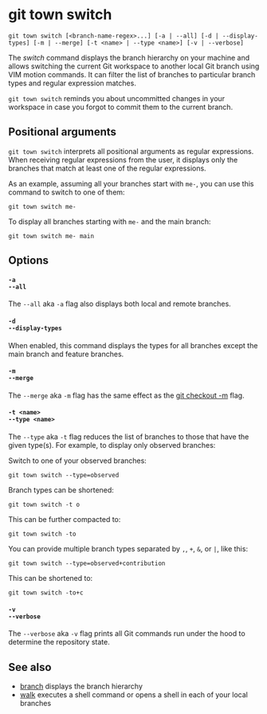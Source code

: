 # git town switch

```command-summary
git town switch [<branch-name-regex>...] [-a | --all] [-d | --display-types] [-m | --merge] [-t <name> | --type <name>] [-v | --verbose]
```

The _switch_ command displays the branch hierarchy on your machine and allows
switching the current Git workspace to another local Git branch using VIM motion
commands. It can filter the list of branches to particular branch types and
regular expression matches.

`git town switch` reminds you about uncommitted changes in your workspace in
case you forgot to commit them to the current branch.

## Positional arguments

`git town switch` interprets all positional arguments as regular expressions.
When receiving regular expressions from the user, it displays only the branches
that match at least one of the regular expressions.

As an example, assuming all your branches start with `me-`, you can use this
command to switch to one of them:

```
git town switch me-
```

To display all branches starting with `me-` and the main branch:

```
git town switch me- main
```

## Options

#### `-a`<br>`--all`

The `--all` aka `-a` flag also displays both local and remote branches.

#### `-d`<br>`--display-types`

When enabled, this command displays the types for all branches except the main
branch and feature branches.

#### `-m`<br>`--merge`

The `--merge` aka `-m` flag has the same effect as the
[git checkout -m](https://git-scm.com/docs/git-checkout#Documentation/git-checkout.txt--m)
flag.

#### `-t <name>`<br>`--type <name>`

The `--type` aka `-t` flag reduces the list of branches to those that have the
given type(s). For example, to display only observed branches:

Switch to one of your observed branches:

```
git town switch --type=observed
```

Branch types can be shortened:

```
git town switch -t o
```

This can be further compacted to:

```
git town switch -to
```

You can provide multiple branch types separated by `,`, `+`, `&`, or `|`, like
this:

```
git town switch --type=observed+contribution
```

This can be shortened to:

```
git town switch -to+c
```

#### `-v`<br>`--verbose`

The `--verbose` aka `-v` flag prints all Git commands run under the hood to
determine the repository state.

## See also

- [branch](branch.md) displays the branch hierarchy
- [walk](walk.md) executes a shell command or opens a shell in each of your
  local branches
